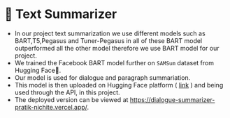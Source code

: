 # 📝 **Text Summarizer**
 - In our project text summarization we use different models such as BART,T5,Pegasus and Tuner-Pegasus in all of these BART model outperformed all the other model therefore we use BART model for our project. 
 - We trained the Facebook BART model further on `SAMSum` dataset from Hugging Face🤗.
 - Our model is used for dialogue and paragraph summariation.
 - This model is then uploaded on Hugging Face platform ( [link](https://huggingface.co/pratiknichite/TrainedTextSummerizerBART) ) and being used through the API, in this project.
 - The deployed version can be viewed at https://dialogue-summarizer-pratik-nichite.vercel.app/.
